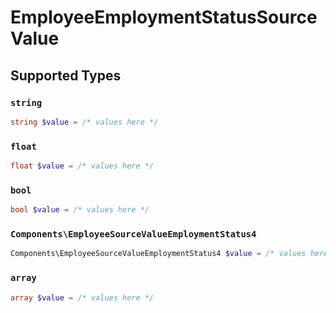 # EmployeeEmploymentStatusSourceValue


## Supported Types

### `string`

```php
string $value = /* values here */
```

### `float`

```php
float $value = /* values here */
```

### `bool`

```php
bool $value = /* values here */
```

### `Components\EmployeeSourceValueEmploymentStatus4`

```php
Components\EmployeeSourceValueEmploymentStatus4 $value = /* values here */
```

### `array`

```php
array $value = /* values here */
```

